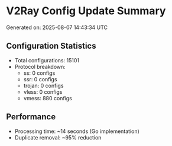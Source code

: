 # V2Ray Config Update Summary
Generated on: 2025-08-07 14:43:34 UTC

## Configuration Statistics
- Total configurations: 15101
- Protocol breakdown:
  - ss: 0 configs
  - ssr: 0 configs
  - trojan: 0 configs
  - vless: 0 configs
  - vmess: 880 configs

## Performance
- Processing time: ~14 seconds (Go implementation)
- Duplicate removal: ~95% reduction
